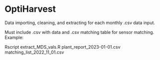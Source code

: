 # OptiHarvest

Data importing, cleaning, and extracting for each monthly .csv data input. 


Must include .csv with data and .csv matching table for sensor matching.
Example: 

Rscript extract_MDS_vals.R plant_report_2023-01-01.csv matching_list_2022_11_01.csv
